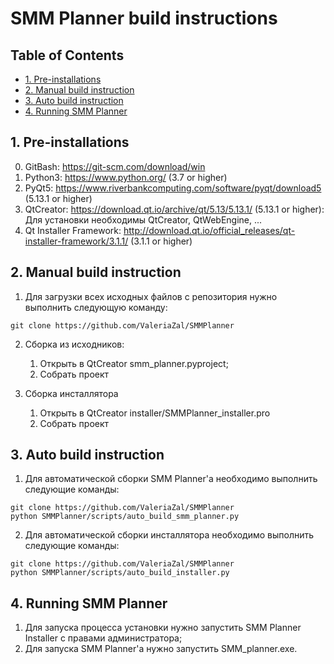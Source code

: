 SMM Planner build instructions
==============================

## Table of Contents
* [1. Pre-installations](#1-pre-installations)
* [2. Manual build instruction](#2-manual_build-smm-planner)
* [3. Auto build instruction](#3-auto_build-smm-planner)
* [4. Running SMM Planner](#4-running-smm-planner)


## 1. Pre-installations

0. GitBash: https://git-scm.com/download/win
1. Python3: https://www.python.org/ (3.7 or higher)
2. PyQt5: https://www.riverbankcomputing.com/software/pyqt/download5 (5.13.1 or higher)
3. QtCreator: https://download.qt.io/archive/qt/5.13/5.13.1/ (5.13.1 or higher):
    Для установки необходимы QtCreator, QtWebEngine, ... <in progress>
4. Qt Installer Framework: http://download.qt.io/official_releases/qt-installer-framework/3.1.1/ (3.1.1 or higher)


## 2. Manual build instruction

1. Для загрузки всех исходных файлов с репозитория нужно выполнить следующую команду:
```
git clone https://github.com/ValeriaZal/SMMPlanner
```

2. Сборка из исходников:
    1. Открыть в QtCreator smm_planner.pyproject;
    2. Собрать проект <in progress>
    
3. Сборка инсталлятора
    1. Открыть в QtCreator installer/SMMPlanner_installer.pro
    2. Собрать проект <in progress>

    
## 3. Auto build instruction

1. Для автоматической сборки SMM Planner'a необходимо выполнить следующие команды:
```
git clone https://github.com/ValeriaZal/SMMPlanner
python SMMPlanner/scripts/auto_build_smm_planner.py
```

2. Для автоматической сборки инсталлятора необходимо выполнить следующие команды:
```
git clone https://github.com/ValeriaZal/SMMPlanner
python SMMPlanner/scripts/auto_build_installer.py
```


## 4. Running SMM Planner

1. Для запуска процесса установки нужно запустить SMM Planner Installer с правами администратора;
2. Для запуска SMM Planner'а нужно запустить SMM_planner.exe.

